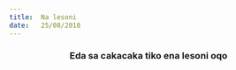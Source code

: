 ```yaml
---
title:  Na lesoni
date:   25/08/2018
---
```


### <center>Eda sa cakacaka tiko ena lesoni oqo</center>